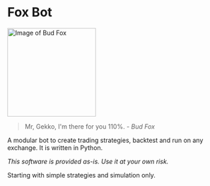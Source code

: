 # Fox Bot

<img src="https://m.media-amazon.com/images/M/MV5BNjE1MjM1OTUwOF5BMl5BanBnXkFtZTcwOTAxMjEyMw@@._V1_SY1000_CR0,0,662,1000_AL_.jpg" alt="Image of Bud Fox" width="200"/>

>  Mr, Gekko, I'm there for you 110%. - *Bud Fox*

A modular bot to create trading strategies, backtest and run on any exchange. It is written in Python.

*This software is provided as-is. Use it at your own risk.*

Starting with simple strategies and simulation only.
